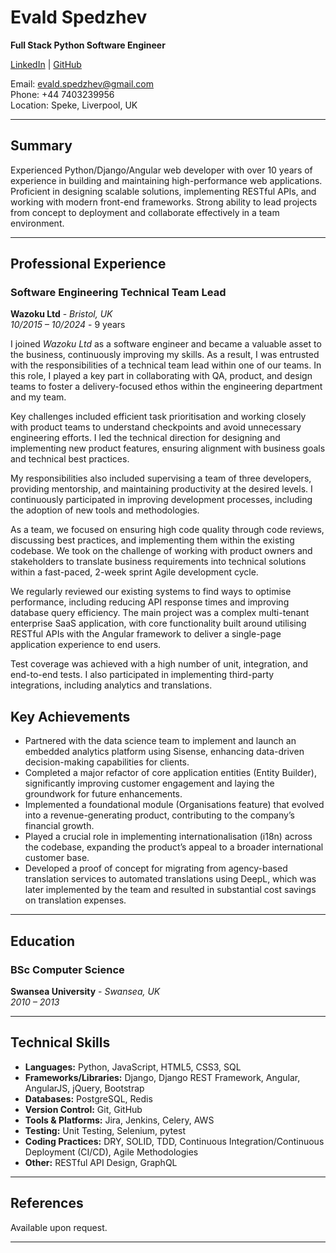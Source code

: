 # **Evald Spedzhev**
**Full Stack Python Software Engineer**

[LinkedIn](https://www.linkedin.com/in/e-spedzhev/) | [GitHub](https://github.com/espedzhev)

Email: evald.spedzhev@gmail.com\
Phone: +44 7403239956\
Location: Speke, Liverpool, UK

---

## **Summary**

Experienced Python/Django/Angular web developer with over 10 years of experience in building and maintaining high-performance web applications.
Proficient in designing scalable solutions, implementing RESTful APIs, and working with modern front-end frameworks.
Strong ability to lead projects from concept to deployment and collaborate effectively in a team environment.

---

## **Professional Experience**

### **Software Engineering Technical Team Lead**  
**Wazoku Ltd** - *Bristol, UK*  
*10/2015 – 10/2024* - 9 years

I joined *Wazoku Ltd* as a software engineer and became a valuable asset to the business, continuously improving my skills.
As a result, I was entrusted with the responsibilities of a technical team lead within one of our teams.
In this role, I played a key part in collaborating with QA, product, and design teams to foster a delivery-focused ethos within the engineering department and my team.

Key challenges included efficient task prioritisation and working closely with product teams to understand checkpoints and avoid unnecessary engineering efforts.
I led the technical direction for designing and implementing new product features, ensuring alignment with business goals and technical best practices.

My responsibilities also included supervising a team of three developers, providing mentorship, and maintaining productivity at the desired levels.
I continuously participated in improving development processes, including the adoption of new tools and methodologies.

As a team, we focused on ensuring high code quality through code reviews, discussing best practices, and implementing them within the existing codebase.
We took on the challenge of working with product owners and stakeholders to translate business requirements into technical solutions within a fast-paced, 2-week sprint Agile development cycle.

We regularly reviewed our existing systems to find ways to optimise performance, including reducing API response times and improving database query efficiency.
The main project was a complex multi-tenant enterprise SaaS application, with core functionality built around utilising RESTful APIs with the Angular framework to deliver a single-page application experience to end users.

Test coverage was achieved with a high number of unit, integration, and end-to-end tests.
I also participated in implementing third-party integrations, including analytics and translations.

## **Key Achievements**

- Partnered with the data science team to implement and launch an embedded analytics platform using Sisense, enhancing data-driven decision-making capabilities for clients.
- Completed a major refactor of core application entities (Entity Builder), significantly improving customer engagement and laying the groundwork for future enhancements.
- Implemented a foundational module (Organisations feature) that evolved into a revenue-generating product, contributing to the company’s financial growth.
- Played a crucial role in implementing internationalisation (i18n) across the codebase, expanding the product’s appeal to a broader international customer base.
- Developed a proof of concept for migrating from agency-based translation services to automated translations using DeepL, which was later implemented by the team and resulted in substantial cost savings on translation expenses.

---

## **Education**

### **BSc Computer Science**  
**Swansea University** - *Swansea, UK*  
*2010 – 2013*

---

## **Technical Skills**

- **Languages:** Python, JavaScript, HTML5, CSS3, SQL
- **Frameworks/Libraries:** Django, Django REST Framework, Angular, AngularJS, jQuery, Bootstrap
- **Databases:** PostgreSQL, Redis
- **Version Control:** Git, GitHub
- **Tools & Platforms:** Jira, Jenkins, Celery, AWS
- **Testing:** Unit Testing, Selenium, pytest
- **Coding Practices:** DRY, SOLID, TDD, Continuous Integration/Continuous Deployment (CI/CD), Agile Methodologies
- **Other:** RESTful API Design, GraphQL

---

## **References**

Available upon request.

---
